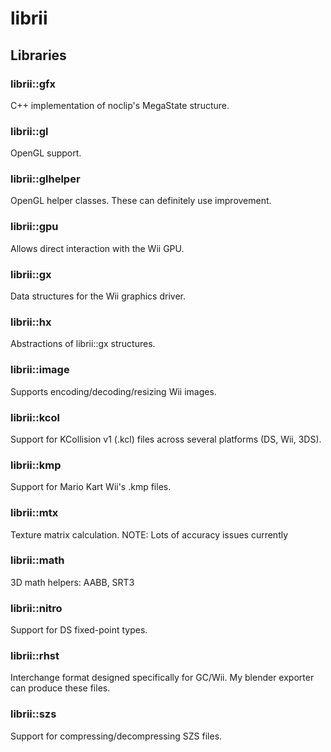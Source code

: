 # librii

## Libraries

### librii::gfx
C++ implementation of noclip's MegaState structure.

### librii::gl
OpenGL support.

### librii::glhelper
OpenGL helper classes. These can definitely use improvement.

### librii::gpu
Allows direct interaction with the Wii GPU.

### librii::gx
Data structures for the Wii graphics driver.

### librii::hx
Abstractions of librii::gx structures.

### librii::image
Supports encoding/decoding/resizing Wii images.

### librii::kcol
Support for KCollision v1 (.kcl) files across several platforms (DS, Wii, 3DS).

### librii::kmp
Support for Mario Kart Wii's .kmp files.

### librii::mtx
Texture matrix calculation.
NOTE: Lots of accuracy issues currently

### librii::math
3D math helpers: AABB, SRT3

### librii::nitro
Support for DS fixed-point types.

### librii::rhst
Interchange format designed specifically for GC/Wii. My blender exporter can produce these files.

### librii::szs
Support for compressing/decompressing SZS files.
